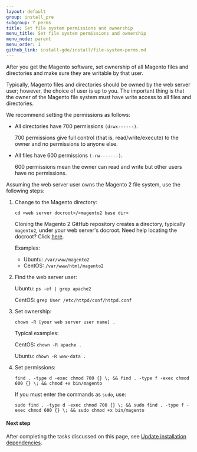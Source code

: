 ```yaml
---
layout: default
group: install_pre
subgroup: Y_perms
title: Set file system permissions and ownership
menu_title: Set file system permissions and ownership
menu_node: parent
menu_order: 1
github_link: install-gde/install/file-system-perms.md
---
```


<!-- Being used as a redirect from the old wiki. Create a temporary redirect from guides/v2.0 > guides/v1.0 until 2.0 is available -->

After you get the Magento software, set ownership of all Magento files and directories and make sure they are writable by that user.

Typically, Magento files and directories should be owned by the web server user; however, the choice of user is up to you. The important thing is that the owner of the Magento file system must have write access to all files and directories.

We recommend setting the permissions as follows:

*	All directories have 700 permissions `(drwx------)`.

	700 permissions give full control (that is, read/write/execute) to the owner and no permissions to anyone else.

*	All files have 600 permissions `(-rw-------)`.

	600 permissions mean the owner can read and write but other users have no permissions.

Assuming the web server user owns the Magento 2 file system, use the following steps:

1.	Change to the Magento directory:

		cd <web server docroot>/<magento2 base dir>

	Cloning the Magento 2 GitHub repository creates a directory, typically `magento2`, under your web server's docroot. Need help locating the docroot? Click <a href="{{ site.gdeurl }}install-gde/basics/basics_docroot.html">here</a>.

	Examples:

	*	Ubuntu: `/var/www/magento2`
	*	CentOS: `/var/www/html/magento2`

2.	Find the web server user:

	Ubuntu: `ps -ef | grep apache2`

	CentOS: `grep User /etc/httpd/conf/httpd.conf`

3.	Set ownership:

	<code>chown -R [your web server user name] .</code>

	Typical examples:

	CentOS: <code>chown -R apache .</code>

	Ubuntu: `chown -R www-data .`

4.	Set permissions:

		find . -type d -exec chmod 700 {} \; && find . -type f -exec chmod 600 {} \; && chmod +x bin/magento

	If you must enter the commands as `sudo`, use:

		sudo find . -type d -exec chmod 700 {} \; && sudo find . -type f -exec chmod 600 {} \; && sudo chmod +x bin/magento

#### Next step

After completing the tasks discussed on this page, see <a href="{{ site.gdeurl }}install-gde/install/prepare-install.html">Update installation dependencies</a>.
